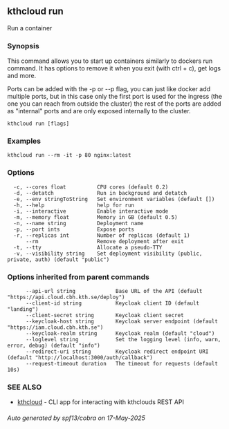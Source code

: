 ## kthcloud run

Run a container

### Synopsis


This command allows you to start up containers similarly to dockers run command. It has options to remove it when you exit (with ctrl + c), get logs and more.

Ports can be added with the -p or --p flag, you can just like docker add multiple ports, but in this case only the first port is used for the ingress (the one you can reach from outside the cluster) the rest of the ports are added as "internal" ports and are only exposed internally to the cluster.

```
kthcloud run [flags]
```

### Examples

```
kthcloud run --rm -it -p 80 nginx:latest
```

### Options

```
  -c, --cores float          CPU cores (default 0.2)
  -d, --detatch              Run in background and detatch
  -e, --env stringToString   Set environment variables (default [])
  -h, --help                 help for run
  -i, --interactive          Enable interactive mode
  -m, --memory float         Memory in GB (default 0.5)
  -n, --name string          Deployment name
  -p, --port ints            Expose ports
  -r, --replicas int         Number of replicas (default 1)
      --rm                   Remove deployment after exit
  -t, --tty                  Allocate a pseudo-TTY
  -v, --visibility string    Set deployment visibility (public, private, auth) (default "public")
```

### Options inherited from parent commands

```
      --api-url string             Base URL of the API (default "https://api.cloud.cbh.kth.se/deploy")
      --client-id string           Keycloak client ID (default "landing")
      --client-secret string       Keycloak client secret
      --keycloak-host string       Keycloak server endpoint (default "https://iam.cloud.cbh.kth.se")
      --keycloak-realm string      Keycloak realm (default "cloud")
      --loglevel string            Set the logging level (info, warn, error, debug) (default "info")
      --redirect-uri string        Keycloak redirect endpoint URI (default "http://localhost:3000/auth/callback")
      --request-timeout duration   The timeout for requests (default 10s)
```

### SEE ALSO

* [kthcloud](kthcloud.md)	 - CLI app for interacting with kthclouds REST API

###### Auto generated by spf13/cobra on 17-May-2025
